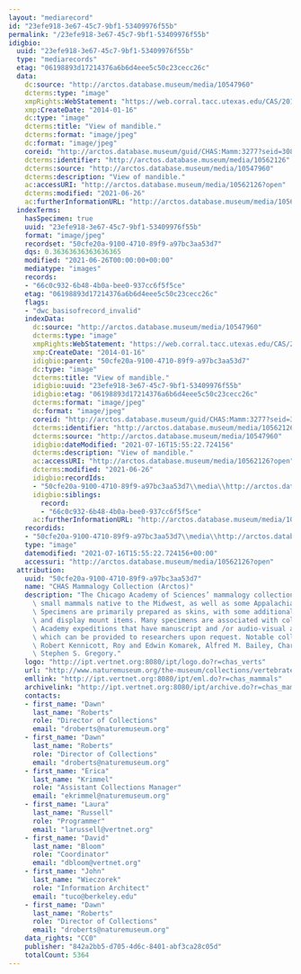 ```yaml
---
layout: "mediarecord"
id: "23efe918-3e67-45c7-9bf1-53409976f55b"
permalink: "/23efe918-3e67-45c7-9bf1-53409976f55b"
idigbio:
  uuid: "23efe918-3e67-45c7-9bf1-53409976f55b"
  type: "mediarecords"
  etag: "06198893d17214376a6b6d4eee5c50c23cecc26c"
  data:
    dc:source: "http://arctos.database.museum/media/10547960"
    dcterms:type: "image"
    xmpRights:WebStatement: "https://web.corral.tacc.utexas.edu/CAS/20161217-02/jpg/chas_mamm_3277.7.jpg"
    xmp:CreateDate: "2014-01-16"
    dc:type: "image"
    dcterms:title: "View of mandible."
    dcterms:format: "image/jpeg"
    dc:format: "image/jpeg"
    coreid: "http://arctos.database.museum/guid/CHAS:Mamm:3277?seid=3088321"
    dcterms:identifier: "http://arctos.database.museum/media/10562126"
    dcterms:source: "http://arctos.database.museum/media/10547960"
    dcterms:description: "View of mandible."
    ac:accessURI: "http://arctos.database.museum/media/10562126?open"
    dcterms:modified: "2021-06-26"
    ac:furtherInformationURL: "http://arctos.database.museum/media/10562126"
  indexTerms:
    hasSpecimen: true
    uuid: "23efe918-3e67-45c7-9bf1-53409976f55b"
    format: "image/jpeg"
    recordset: "50cfe20a-9100-4710-89f9-a97bc3aa53d7"
    dqs: 0.36363636363636365
    modified: "2021-06-26T00:00:00+00:00"
    mediatype: "images"
    records:
    - "66c0c932-6b48-4b0a-bee0-937cc6f5f5ce"
    etag: "06198893d17214376a6b6d4eee5c50c23cecc26c"
    flags:
    - "dwc_basisofrecord_invalid"
    indexData:
      dc:source: "http://arctos.database.museum/media/10547960"
      dcterms:type: "image"
      xmpRights:WebStatement: "https://web.corral.tacc.utexas.edu/CAS/20161217-02/jpg/chas_mamm_3277.7.jpg"
      xmp:CreateDate: "2014-01-16"
      idigbio:parent: "50cfe20a-9100-4710-89f9-a97bc3aa53d7"
      dc:type: "image"
      dcterms:title: "View of mandible."
      idigbio:uuid: "23efe918-3e67-45c7-9bf1-53409976f55b"
      idigbio:etag: "06198893d17214376a6b6d4eee5c50c23cecc26c"
      dcterms:format: "image/jpeg"
      dc:format: "image/jpeg"
      coreid: "http://arctos.database.museum/guid/CHAS:Mamm:3277?seid=3088321"
      dcterms:identifier: "http://arctos.database.museum/media/10562126"
      dcterms:source: "http://arctos.database.museum/media/10547960"
      idigbio:dateModified: "2021-07-16T15:55:22.724156"
      dcterms:description: "View of mandible."
      ac:accessURI: "http://arctos.database.museum/media/10562126?open"
      dcterms:modified: "2021-06-26"
      idigbio:recordIds:
      - "50cfe20a-9100-4710-89f9-a97bc3aa53d7\\media\\http://arctos.database.museum/media/10562126"
      idigbio:siblings:
        record:
        - "66c0c932-6b48-4b0a-bee0-937cc6f5f5ce"
      ac:furtherInformationURL: "http://arctos.database.museum/media/10562126"
    recordids:
    - "50cfe20a-9100-4710-89f9-a97bc3aa53d7\\media\\http://arctos.database.museum/media/10562126"
    type: "image"
    datemodified: "2021-07-16T15:55:22.724156+00:00"
    accessuri: "http://arctos.database.museum/media/10562126?open"
  attribution:
    uuid: "50cfe20a-9100-4710-89f9-a97bc3aa53d7"
    name: "CHAS Mammalogy Collection (Arctos)"
    description: "The Chicago Academy of Sciences’ mammalogy collection contains mostly\
      \ small mammals native to the Midwest, as well as some Appalachian species.\
      \ Specimens are primarily prepared as skins, with some additional osteological\
      \ and display mount items. Many specimens are associated with collectors or\
      \ Academy expeditions that have manuscript and /or audio-visual archival material,\
      \ which can be provided to researchers upon request. Notable collectors include\
      \ Robert Kennicott, Roy and Edwin Komarek, Alfred M. Bailey, Charles D. Brower,\
      \ Stephen S. Gregory."
    logo: "http://ipt.vertnet.org:8080/ipt/logo.do?r=chas_verts"
    url: "http://www.naturemuseum.org/the-museum/collections/vertebrates"
    emllink: "http://ipt.vertnet.org:8080/ipt/eml.do?r=chas_mammals"
    archivelink: "http://ipt.vertnet.org:8080/ipt/archive.do?r=chas_mammals"
    contacts:
    - first_name: "Dawn"
      last_name: "Roberts"
      role: "Director of Collections"
      email: "droberts@naturemuseum.org"
    - first_name: "Dawn"
      last_name: "Roberts"
      role: "Director of Collections"
      email: "droberts@naturemuseum.org"
    - first_name: "Erica"
      last_name: "Krimmel"
      role: "Assistant Collections Manager"
      email: "ekrimmel@naturemuseum.org"
    - first_name: "Laura"
      last_name: "Russell"
      role: "Programmer"
      email: "larussell@vertnet.org"
    - first_name: "David"
      last_name: "Bloom"
      role: "Coordinator"
      email: "dbloom@vertnet.org"
    - first_name: "John"
      last_name: "Wieczorek"
      role: "Information Architect"
      email: "tuco@berkeley.edu"
    - first_name: "Dawn"
      last_name: "Roberts"
      role: "Director of Collections"
      email: "droberts@naturemuseum.org"
    data_rights: "CC0"
    publisher: "842a2bb5-d705-4d6c-8401-abf3ca28c05d"
    totalCount: 5364
---
```

